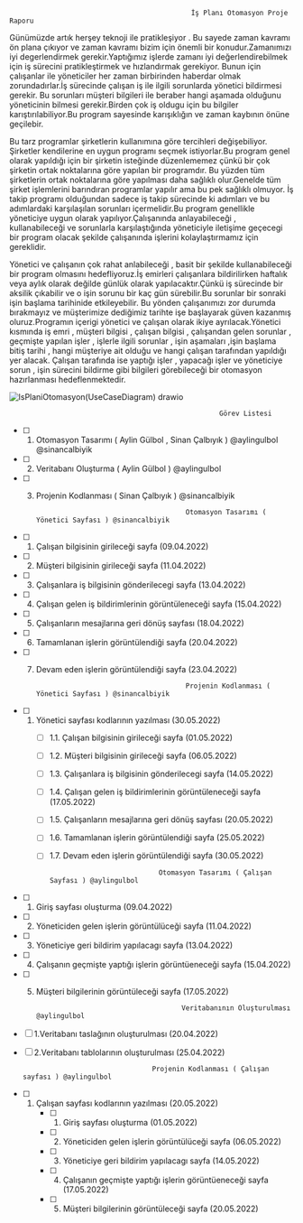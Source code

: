                                                  İş Planı Otomasyon Proje Raporu

Günümüzde artık herşey teknoji ile pratikleşiyor . Bu sayede zaman kavramı ön plana çıkıyor ve zaman kavramı bizim için önemli bir konudur.Zamanımızı iyi degerlendirmek gerekir.Yaptığımız işlerde zamanı iyi değerlendirebilmek için iş sürecini pratikleştirmek ve hızlandırmak gerekiyor. Bunun için çalışanlar ile yöneticiler her zaman birbirinden haberdar olmak zorundadırlar.İş sürecinde çalışan iş ile ilgili sorunlarda yönetici bildirmesi gerekir. Bu sorunları müşteri bilgileri ile beraber hangi aşamada olduğunu yöneticinin bilmesi gerekir.Birden çok iş oldugu için bu bilgiler karıştırılabiliyor.Bu program sayesinde karışıklığın ve zaman kaybının önüne geçilebir.

Bu tarz programlar şirketlerin kullanımına göre tercihleri değişebiliyor. Şirketler kendilerine en uygun programı seçmek istiyorlar.Bu program genel olarak yapıldığı için bir şirketin isteğinde düzenlememez çünkü bir çok şirketin ortak noktalarına göre yapılan bir programdır. Bu yüzden tüm şirketlerin ortak noktalarına göre yapılması daha sağlıklı olur.Genelde tüm şirket işlemlerini barındıran programlar yapılır ama bu pek sağlıklı olmuyor. İş takip programı olduğundan sadece iş takip sürecinde ki adımları ve bu adımlardaki karşılaşılan sorunları içermelidir.Bu program genellikle yöneticiye uygun olarak yapılıyor.Çalışanında anlayabileceği , kullanabileceği ve sorunlarla karşılaştığında yöneticiyle iletişime geçecegi bir program olacak şekilde çalışanında işlerini kolaylaştırmamız için gereklidir.

Yönetici ve çalışanın çok rahat anlabileceği , basit bir şekilde kullanabileceği bir program olmasını hedefliyoruz.İş emirleri çalışanlara bildirilirken haftalık veya aylık olarak değilde günlük olarak yapılacaktır.Çünkü iş sürecinde bir aksilik çıkabilir ve o işin sorunu bir kaç gün sürebilir.Bu sorunlar bir sonraki işin başlama tarihinide etkileyebilir. Bu yönden çalışanımızı zor durumda bırakmayız ve müşterimize dediğimiz tarihte işe başlayarak güven kazanmış oluruz.Programın içerigi yönetici ve çalışan olarak ikiye ayrılacak.Yönetici kısmında iş emri , müşteri bilgisi , çalışan bilgisi , çalışandan gelen sorunlar , geçmişte yapılan işler , işlerle ilgili sorunlar , işin aşamaları ,işin başlama bitiş tarihi , hangi müşteriye ait olduğu ve hangi çalışan tarafından yapıldığı yer alacak. Çalışan tarafında ise yaptığı işler , yapacağı işler ve yöneticiye sorun , işin sürecini bildirme gibi bilgileri görebileceği bir otomasyon hazırlanması hedeflenmektedir.


![IsPlaniOtomasyon(UseCaseDiagram) drawio](https://user-images.githubusercontent.com/101750952/158688799-5d360602-bfbc-41f8-bcc8-ce1993c689af.png)


                                                        Görev Listesi
                                  
- [ ] 1. Otomasyon Tasarımı   ( Aylin Gülbol , Sinan Çalbıyık )  @aylingulbol @sinancalbiyik
- [ ] 2. Veritabanı Oluşturma ( Aylin Gülbol ) @aylingulbol
- [ ] 3. Projenin Kodlanması  ( Sinan Çalbıyık ) @sinancalbiyik
                                   
                                   
                                   
                                              Otomasyon Tasarımı ( Yönetici Sayfası ) @sinancalbiyik
                                           
 - [ ] 1. Çalışan bilgisinin girileceği sayfa (09.04.2022)
 - [ ] 2. Müşteri bilgisinin girileceği sayfa (11.04.2022)
 - [ ] 3. Çalışanlara iş bilgisinin gönderilecegi sayfa (13.04.2022)
 - [ ] 4. Çalışan gelen iş bildirimlerinin görüntüleneceği sayfa (15.04.2022)
 - [ ] 5. Çalışanların mesajlarına geri dönüş sayfası (18.04.2022)
 - [ ] 6. Tamamlanan işlerin görüntülendiği sayfa (20.04.2022)
 - [ ] 7. Devam eden işlerin görüntülendiği sayfa (23.04.2022)
 
 
                                               Projenin Kodlanması ( Yönetici Sayfası ) @sinancalbiyik
                                       
 - [ ] 1. Yönetici sayfası kodlarının yazılması (30.05.2022)
      - [ ] 1.1. Çalışan bilgisinin girileceği sayfa (01.05.2022)
      - [ ] 1.2. Müşteri bilgisinin girileceği sayfa (06.05.2022)
      - [ ] 1.3. Çalışanlara iş bilgisinin gönderilecegi sayfa (14.05.2022)
      - [ ] 1.4. Çalışan gelen iş bildirimlerinin görüntüleneceği sayfa (17.05.2022)
      - [ ] 1.5. Çalışanların mesajlarına geri dönüş sayfası (20.05.2022)
      - [ ] 1.6. Tamamlanan işlerin görüntülendiği sayfa (25.05.2022)
      - [ ] 1.7. Devam eden işlerin görüntülendiği sayfa (30.05.2022) 
    
    
                                       Otomasyon Tasarımı ( Çalışan Sayfası ) @aylingulbol
                                           
- [ ] 1. Giriş sayfası oluşturma (09.04.2022)
- [ ] 2. Yöneticiden gelen işlerin görüntülüceği sayfa (11.04.2022)
- [ ] 3. Yöneticiye geri bildirim yapılacagı sayfa (13.04.2022)
- [ ] 4. Çalışanın geçmişte yaptığı işlerin görüntüeneceği sayfa (15.04.2022)
- [ ] 5. Müşteri bilgilerinin görüntüleceği sayfa (17.05.2022)
 
                                             Veritabanının Oluşturulması @aylingulbol
 
 - [ ] 1.Veritabanı taslağının oluşturulması (20.04.2022)
 - [ ] 2.Veritabanı tablolarının oluşturulması (25.04.2022)
 
                                       Projenin Kodlanması ( Çalışan sayfası ) @aylingulbol
                                       
 - [ ] 1. Çalışan sayfası kodlarının yazılması (20.05.2022)
      - [ ] 1. Giriş sayfası oluşturma (01.05.2022)
      - [ ] 2. Yöneticiden gelen işlerin görüntülüceği sayfa (06.05.2022)
      - [ ] 3. Yöneticiye geri bildirim yapılacagı sayfa (14.05.2022)
      - [ ] 4. Çalışanın geçmişte yaptığı işlerin görüntüeneceği sayfa (17.05.2022)
      - [ ] 5. Müşteri bilgilerinin görüntüleceği sayfa (20.05.2022)
